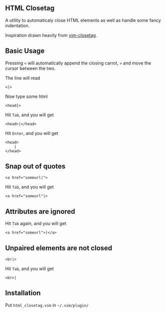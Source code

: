 ## HTML Closetag
A utility to automaticaly close HTML elements as well as handle some fancy indentation.

Inspiration drawn heavily from [vim-closetag](https://github.com/alvan/vim-closetag).

## Basic Usage
Pressing `<` will automatically append the closing carrot, `>` and move the cursor between the two.

The line will read
```vim
<|>
```
Now type some html
```vim
<head|>
```
Hit `Tab`, and you will get
```vim
<head>|</head>
```
Hit `Enter`, and you will get
```vim
<head>
    |
</head>
```

## Snap out of quotes
```vim
<a href="someurl|">
```
Hit `Tab`, and you will get
```vim
<a href="someurl"|>
```

## Attributes are ignored
Hit `Tab` again, and you will get
```vim
<a href="someurl">|</a>
```

## Unpaired elements are not closed
```vim
<br|>
```
Hit `Tab`, and you will get
```vim
<br>|
```

## Installation
Put `html_closetag.vim` in `~/.vim/plugin/`
